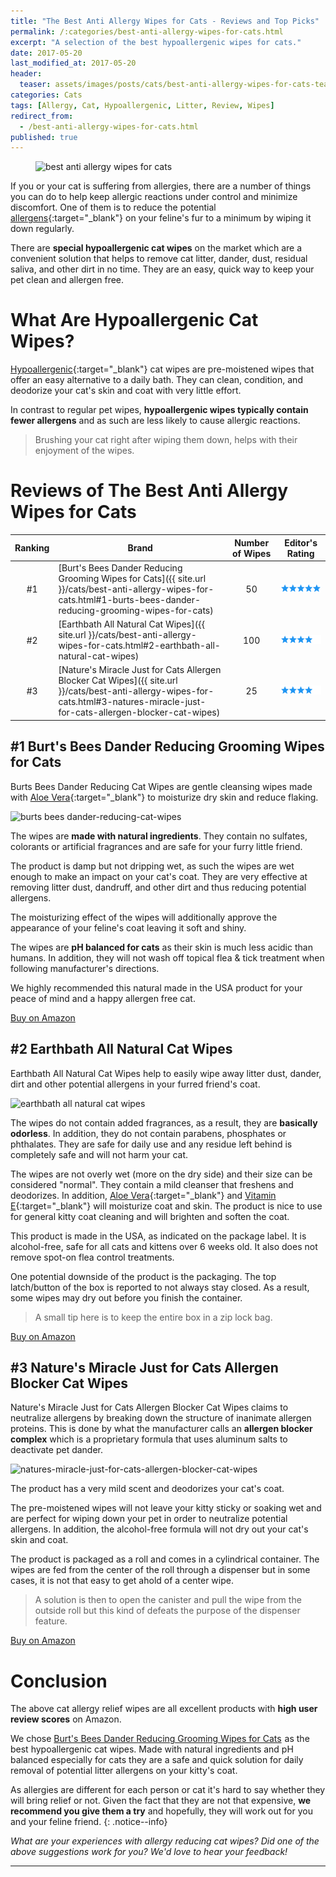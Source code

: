 ```yaml
---
title: "The Best Anti Allergy Wipes for Cats - Reviews and Top Picks"
permalink: /:categories/best-anti-allergy-wipes-for-cats.html
excerpt: "A selection of the best hypoallergenic wipes for cats."
date: 2017-05-20
last_modified_at: 2017-05-20
header:
  teaser: assets/images/posts/cats/best-anti-allergy-wipes-for-cats-teaser.jpg
categories: Cats
tags: [Allergy, Cat, Hypoallergenic, Litter, Review, Wipes]
redirect_from:
  - /best-anti-allergy-wipes-for-cats.html
published: true
---
```


<figure>
  <img src="{{ site.url }}/assets/images/posts/cats/best-anti-allergy-wipes-for-cats.jpg" alt="best anti allergy wipes for cats" class="title-banner">
</figure>

If you or your cat is suffering from allergies, there are a number of things you can do to help keep allergic reactions under control and minimize discomfort. One of them is to reduce the potential [allergens](https://en.wikipedia.org/wiki/Allergen){:target="_blank"} on your feline's fur to a minimum by wiping it down regularly.

There are **special hypoallergenic cat wipes** on the market which are a convenient solution that helps to remove cat litter, dander, dust, residual saliva, and other dirt in no time. They are an easy, quick way to keep your pet clean and allergen free.

# What Are Hypoallergenic Cat Wipes?

[Hypoallergenic](https://en.wikipedia.org/wiki/Hypoallergenic){:target="_blank"} cat wipes are pre-moistened wipes that offer an easy alternative to a daily bath. They can clean, condition, and deodorize your cat's skin and coat with very little effort.

In contrast to regular pet wipes, **hypoallergenic wipes typically contain fewer allergens** and as such are less likely to cause allergic reactions.

> Brushing your cat right after wiping them down, helps with their enjoyment of the wipes. 

# Reviews of The Best Anti Allergy Wipes for Cats

| Ranking  | Brand                                                              | Number of Wipes | Editor's Rating                                           |
|:--------:| ------------------------------------------------------------------ |:---------------:| --------------------------------------------------------- |
| #1       | [Burt's Bees Dander Reducing Grooming Wipes for Cats]({{ site.url }}/cats/best-anti-allergy-wipes-for-cats.html#1-burts-bees-dander-reducing-grooming-wipes-for-cats)                | 50              | ![five stars](/assets/images/posts/icons/rating/five-stars.png) |
| #2       | [Earthbath All Natural Cat Wipes]({{ site.url }}/cats/best-anti-allergy-wipes-for-cats.html#2-earthbath-all-natural-cat-wipes)                                                       | 100                       | ![four stars](/assets/images/posts/icons/rating/four-stars.png) |
| #3       | [Nature's Miracle Just for Cats Allergen Blocker Cat Wipes]({{ site.url }}/cats/best-anti-allergy-wipes-for-cats.html#3-natures-miracle-just-for-cats-allergen-blocker-cat-wipes)    | 25              | ![four stars](/assets/images/posts/icons/rating/four-stars.png) |

## #1 Burt's Bees Dander Reducing Grooming Wipes for Cats

Burts Bees Dander Reducing Cat Wipes are gentle cleansing wipes made with [Aloe Vera](https://en.wikipedia.org/wiki/Aloe_vera){:target="_blank"} to moisturize dry skin and reduce flaking.

<img src="{{ site.url }}/assets/images/posts/cats/burts-bees-dander-reducing-cat-wipes.jpg" alt="burts bees dander-reducing-cat-wipes" class="align-right">

The wipes are **made with natural ingredients**. They contain no sulfates, colorants or artificial fragrances and are safe for your furry little friend.

The product is damp but not dripping wet, as such the wipes are wet enough to make an impact on your cat's coat. They are very effective at removing litter dust, dandruff, and other dirt and thus reducing potential allergens.

The moisturizing effect of the wipes will additionally approve the appearance of your feline's coat leaving it soft and shiny.

The wipes are **pH balanced for cats** as their skin is much less acidic than humans. In addition, they will not wash off topical flea & tick treatment when following manufacturer's directions.

We highly recommended this natural made in the USA product for your peace of mind and a happy allergen free cat.

<div class="align-center">
  <a class="btn btn--x-large btn--buy" target="_blank" href="https://www.amazon.com/gp/product/B01CCV8GUA/ref=as_li_tl?ie=UTF8&camp=1789&creative=9325&creativeASIN=B01CCV8GUA&linkCode=as2&tag=whataboutpe0a-20&linkId=3379704ca9338a5e82ca22d6f3cb76a4">Buy on Amazon</a><img src="//ir-na.amazon-adsystem.com/e/ir?t=whataboutpe0a-20&l=am2&o=1&a=B01CCV8GUA" width="1" height="1" border="0" alt="" style="border:none !important; margin:0px !important;" />
</div>

## #2 Earthbath All Natural Cat Wipes

Earthbath All Natural Cat Wipes help to easily wipe away litter dust, dander, dirt and other potential allergens in your furred friend's coat.

<img src="{{ site.url }}/assets/images/posts/cats/earthbath-all-natural-cat-wipes.jpg" alt="earthbath all natural cat wipes" class="align-right">

The wipes do not contain added fragrances, as a result, they are **basically odorless**. In addition, they do not contain parabens, phosphates or phthalates. They are safe for daily use and any residue left behind is completely safe and will not harm your cat.

The wipes are not overly wet (more on the dry side) and their size can be considered "normal". They contain a mild cleanser that freshens and deodorizes. In addition, [Aloe Vera](https://en.wikipedia.org/wiki/Aloe_vera){:target="_blank"} and [Vitamin E](https://en.wikipedia.org/wiki/Vitamin_E){:target="_blank"} will moisturize coat and skin. The product is nice to use for general kitty coat cleaning and will brighten and soften the coat.

This product is made in the USA, as indicated on the package label. It is alcohol-free, safe for all cats and kittens over 6 weeks old. It also does not remove spot-on flea control treatments.

One potential downside of the product is the packaging. The top latch/button of the box is reported to not always stay closed. As a result, some wipes may dry out before you finish the container.

> A small tip here is to keep the entire box in a zip lock bag.

<div class="align-center">
  <a class="btn btn--x-large btn--buy" target="_blank" href="https://www.amazon.com/gp/product/B001ANBV7W/ref=as_li_tl?ie=UTF8&camp=1789&creative=9325&creativeASIN=B001ANBV7W&linkCode=as2&tag=whataboutpe0a-20&linkId=14632b84a2fa3626ca940dc480376e32">Buy on Amazon</a><img src="//ir-na.amazon-adsystem.com/e/ir?t=whataboutpe0a-20&l=am2&o=1&a=B001ANBV7W" width="1" height="1" border="0" alt="" style="border:none !important; margin:0px !important;" />
</div>

## #3 Nature's Miracle Just for Cats Allergen Blocker Cat Wipes

Nature's Miracle Just for Cats Allergen Blocker Cat Wipes claims to neutralize allergens by breaking down the structure of inanimate allergen proteins. This is done by what the manufacturer calls an **allergen blocker complex** which is a proprietary formula that uses aluminum salts to deactivate pet dander.

<img src="{{ site.url }}/assets/images/posts/cats/natures-miracle-just-for-cats-allergen-blocker-cat-wipes.jpg" alt="natures-miracle-just-for-cats-allergen-blocker-cat-wipes" class="align-right">

The product has a very mild scent and deodorizes your cat's coat.

The pre-moistened wipes will not leave your kitty sticky or soaking wet and are perfect for wiping down your pet in order to neutralize potential allergens. In addition, the alcohol-free formula will not dry out your cat's skin and coat.

The product is packaged as a roll and comes in a cylindrical container. The wipes are fed from the center of the roll through a dispenser but in some cases, it is not that easy to get ahold of a center wipe.

> A solution is then to open the canister and pull the wipe from the outside roll but this kind of defeats the purpose of the dispenser feature.

<div class="align-center">
  <a class="btn btn--x-large btn--buy" target="_blank" href="https://www.amazon.com/gp/product/B011803MRI/ref=as_li_tl?ie=UTF8&camp=1789&creative=9325&creativeASIN=B011803MRI&linkCode=as2&tag=whataboutpe0a-20&linkId=aaece7b27d81033f1c450e9b6a20e8db">Buy on Amazon</a><img src="//ir-na.amazon-adsystem.com/e/ir?t=whataboutpe0a-20&l=am2&o=1&a=B011803MRI" width="1" height="1" border="0" alt="" style="border:none !important; margin:0px !important;" />
</div>

# Conclusion

The above cat allergy relief wipes are all excellent products with **high user review scores** on Amazon.

We chose <a target="_blank" href="https://www.amazon.com/gp/product/B01CCV8GUA/ref=as_li_tl?ie=UTF8&camp=1789&creative=9325&creativeASIN=B01CCV8GUA&linkCode=as2&tag=whataboutpe0a-20&linkId=90234de7ea7797694bbe9e462d42f874">Burt's Bees Dander Reducing Grooming Wipes for Cats</a><img src="//ir-na.amazon-adsystem.com/e/ir?t=whataboutpe0a-20&l=am2&o=1&a=B01CCV8GUA" width="1" height="1" border="0" alt="" style="border:none !important; margin:0px !important;" /> as the best hypoallergenic cat wipes. Made with natural ingredients and pH balanced especially for cats they are a safe and quick solution for daily removal of potential litter allergens on your kitty's coat.

As allergies are different for each person or cat it's hard to say whether they will bring relief or not. Given the fact that they are not that expensive, **we recommend you give them a try** and hopefully, they will work out for you and your feline friend.
{: .notice--info}

_What are your experiences with allergy reducing cat wipes? Did one of the above suggestions work for you? We'd love to hear your feedback!_

---
